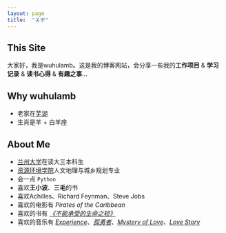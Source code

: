 ```yaml
---
layout: page
title:  "关于"
---
```


## This Site
大家好，我是wuhulamb。这是我的博客网站，会分享一些我的**工作项目** & **学习记录** & **读书心得** & **有趣之事**...

## Why wuhulamb
- 老家在[芜湖](https://www.wuhu.gov.cn/)
- 生肖是羊 + 白羊座

## About Me
- [兰州大学](https://www.lzu.edu.cn/)在读大三本科生
- [资源环境学院](http://geoscience.lzu.edu.cn/)人文地理与城乡规划专业
- 会一点 `Python`
- 喜欢**王小波**、**三毛**的书
- 喜欢Achilles、Richard Feynman、Steve Jobs
- 喜欢的电影有 *Pirates of the Caribbean*
- 喜欢的书有 *[《不能承受的生命之轻》](https://book.douban.com/subject/35764761/)*
- 喜欢的音乐有 *[Experience](https://music.163.com/#/song?id=1966101009)*、*[孤勇者](https://music.163.com/#/song?id=1901371647)*、*[Mystery of Love](https://music.163.com/#/song?id=1457681678)*、*[Love Story](https://music.163.com/#/song?id=19292984)*
